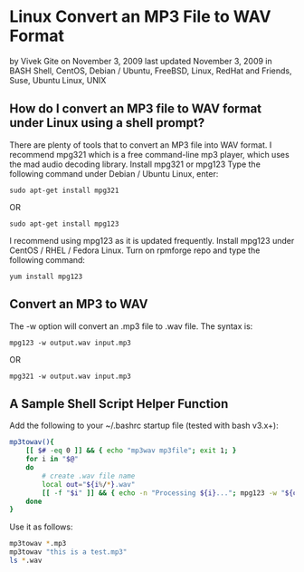 # Linux Convert an MP3 File to WAV Format

by Vivek Gite on November 3, 2009 last updated November 3, 2009 in BASH Shell, CentOS, Debian / Ubuntu, FreeBSD, Linux, RedHat and Friends, Suse, Ubuntu Linux, UNIX

## How do I convert an MP3 file to WAV format under Linux using a shell prompt?

There are plenty of tools that to convert an MP3 file into WAV format. I recommend mpg321 which is a free command-line mp3 player, which uses the mad audio decoding library. Install mpg321 or mpg123 Type the following command under Debian / Ubuntu Linux, enter:

```text
sudo apt-get install mpg321
```

OR

```text
sudo apt-get install mpg123
```

I recommend using mpg123 as it is updated frequently. Install mpg123 under CentOS / RHEL / Fedora Linux. Turn on rpmforge repo and type the following command:

```text
yum install mpg123
```

## Convert an MP3 to WAV

The -w option will convert an .mp3 file to .wav file. The syntax is:

```text
mpg123 -w output.wav input.mp3
```

OR

```text
mpg321 -w output.wav input.mp3
```

## A Sample Shell Script Helper Function

Add the following to your ~/.bashrc startup file \(tested with bash v3.x+\):

```bash
mp3towav(){
    [[ $# -eq 0 ]] && { echo "mp3wav mp3file"; exit 1; }
    for i in "$@"
    do
        # create .wav file name
        local out="${i%/*}.wav"
        [[ -f "$i" ]] && { echo -n "Processing ${i}..."; mpg123 -w "${out}" "$i" &>/dev/null  && echo "done." || echo "failed."; }
    done
}
```

Use it as follows:

```bash
mp3towav *.mp3
mp3towav "this is a test.mp3"
ls *.wav
```


